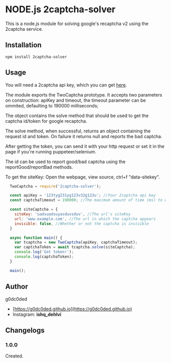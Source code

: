 # NODE.js 2captcha-solver

This is a node.js module for solving google's recaptcha v2 using the 2captcha service.

## Installation

`npm install 2captcha-solver`

## Usage

You will need a 2captcha api key, which you can get [here](https://2captcha.com?from=7451288).

The module exports the TwoCaptcha prototype. It accepts two parameters on construction: apiKey and timeout, 
the timeout parameter can be ommited, defaulting to 190000 milliseconds;

The object contains the solve method that should be used to get the captcha id/token for google recaptcha.

The solve method, when successful, returns an object containing the request id and token. On failure it returns null and reports the
bad captcha.

After getting the token, you can send it with your http request or set it in the page if you're running puppeteer/selenium.

The id can be used to report good/bad captcha using the reportGood/reportBad methods.

To get the siteKey: Open the webpage, view source, ctrl+f "data-sitekey".

```JavaScript
  TwoCaptcha = require('2captcha-solver');

  const apiKey = '123tyg231yg123v32g123u'; //Your 2captcha api key
  const captchaTimeout = 190000; //The maximum amount of time (ms) to wait for the captcha to be solved.

  const siteCaptcha = {
    siteKey: 'uadsuadsuyasduvsduv', //The url's siteKey
    url: 'www.example.com', //The url in which the captcha appears
    invisible: false, //Whether or not the captcha is invisible
  }

  async function main() {
    var tcaptcha = new TwoCaptcha(apiKey, captchaTimeout);
    var captchaToken = await tcaptcha.solve(siteCaptcha);
    console.log('Got token!');
    console.log(captchaToken);
  }

  main();
```

## Author

g0dc0ded
* [https://g0dc0ded.github.io](https://g0dc0ded.github.io)
* Instagram: **ishq_dehlvi**

## Changelogs

### 1.0.0

Created.